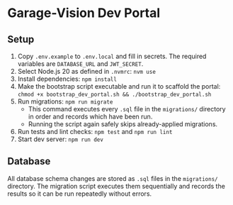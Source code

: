 # Garage-Vision Dev Portal

## Setup

1. Copy `.env.example` to `.env.local` and fill in secrets. The required variables are `DATABASE_URL` and `JWT_SECRET`.
2. Select Node.js 20 as defined in `.nvmrc`: `nvm use`
3. Install dependencies: `npm install`
4. Make the bootstrap script executable and run it to scaffold the portal:
   `chmod +x bootstrap_dev_portal.sh && ./bootstrap_dev_portal.sh`
5. Run migrations: `npm run migrate`
   - This command executes every `.sql` file in the `migrations/` directory in
     order and records which have been run.
   - Running the script again safely skips already-applied migrations.
6. Run tests and lint checks: `npm test` and `npm run lint`
7. Start dev server: `npm run dev`

## Database

All database schema changes are stored as `.sql` files in the `migrations/`
directory. The migration script executes them sequentially and records the
results so it can be run repeatedly without errors.
